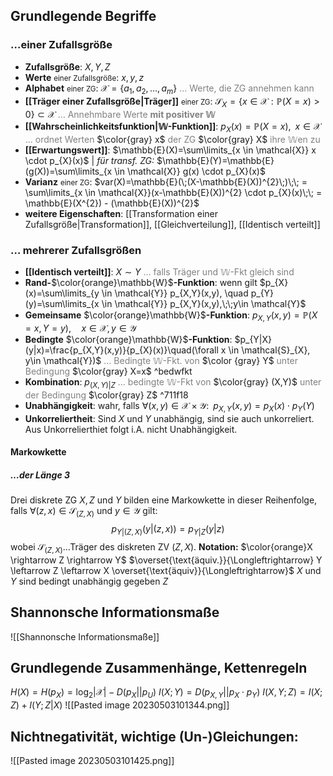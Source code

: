 ## Grundlegende Begriffe

### …einer Zufallsgröße
- **Zufallsgröße**: $X,Y,Z$
- **Werte** <small>einer Zufallsgröße</small>: $x,y,z$
- **Alphabet** <small>einer ZG</small>: $\mathcal{X}=\{a_{1},a_{2},…,a_{m}\}$ <span style="color: gray">… Werte, die ZG annehmen kann</span>
- **[[Träger einer Zufallsgröße|Träger]]** <small>einer ZG</small>: $\mathcal{S}_{X}=\{x \in \mathcal{X} : \mathbb{P}(X=x)>0\} \subset \mathcal{X}$ <span style="color: gray">… Annehmbare Werte <b>mit positiver 𝕎</b></span>
- **[[Wahrscheinlichkeitsfunktion|𝕎-Funktion]]**: $p_X(x)=\mathbb{P}(X=x), \;\; x \in \mathcal{X}$ <span style="color: gray">… ordnet Werten</span> $\color{gray} x$ <span style="color: gray">der ZG</span> $\color{gray} X$ <span style="color: gray">ihre 𝕎en zu</span>
- **[[Erwartungswert]]**: $\mathbb{E}(X)=\sum\limits_{x \in \mathcal{X}} x \cdot p_{X}(x)$ | *für transf. ZG:* $\mathbb{E}(Y)=\mathbb{E}(g(X))=\sum\limits_{x \in \mathcal{X}} g(x) \cdot p_{X}(x)$
- **Varianz** <small>einer ZG</small>: $var(X)=\mathbb{E}(\;(X-\mathbb{E}(X))^{2}\;)\;\; = \sum\limits_{x \in \mathcal{X}}(x-\mathbb{E}(X))^{2} \cdot p_{X}(x)\;\; = \mathbb{E}(X^{2}) - (\mathbb{E}(X))^{2}$
- **weitere Eigenschaften**: [[Transformation einer Zufallsgröße|Transformation]], [[Gleichverteilung]], [[Identisch verteilt]]

### … mehrerer Zufallsgrößen
- **[[Identisch verteilt]]**: $X \sim Y$ <span style="color: gray">… falls Träger und 𝕎-Fkt gleich sind</span>
- **Rand-**$\color{orange}\mathbb{W}$**-Funktion**: wenn gilt $p_{X}(x)=\sum\limits_{y \in \mathcal{Y}} p_{X,Y}(x,y), \quad p_{Y}(y)=\sum\limits_{x \in \mathcal{Y}} p_{X,Y}(x,y),\;\;y\in \mathcal{Y}$
- **Gemeinsame** $\color{orange}\mathbb{W}$**-Funktion**: $p_{X,Y}(x,y)=\mathbb{P}(X=x, Y=y),\quad x \in \mathcal{X},y \in \mathcal{Y}$
- **Bedingte** $\color{orange}\mathbb{W}$**-Funktion**: $p_{Y|X}(y|x)=\frac{p_{X,Y}(x,y)}{p_{X}(x)}\quad(\forall x \in \mathcal{S}_{X}, y\in \mathcal{Y})$ <span style="color: gray">… Bedingte 𝕎-Fkt. von </span>$\color {gray} Y$ <span style="color: gray">unter Bedingung</span> $\color{gray} X=x$ ^bedwfkt
- **Kombination**: $p_{(X,Y)|Z}$ <span style="color: gray">… bedingte 𝕎-Fkt von</span> $\color{gray} (X,Y)$ <span style="color: gray">unter der Bedingung</span> $\color{gray} Z$ ^711f18
- **Unabhängigkeit**: wahr, falls $\forall(x,y) \in \mathcal{X} \times \mathcal{Y}:\;\; p_{X,Y}(x,y)=p_{X}(x) \cdot p_{Y}(Y)$
- **Unkorreliertheit**: Sind $X$ und $Y$ unabhängig, sind sie auch unkorreliert. Aus Unkorrelierthiet folgt i.A. nicht Unabhängigkeit.

#### Markowkette
##### …der Länge 3
Drei diskrete ZG $X,Z$ und $Y$ bilden eine Markowkette in dieser Reihenfolge, falls $\forall (z,x) \in \mathcal{S}_{(Z,X)}$ und $y \in \mathcal{Y}$ gilt:
$$
p_{Y|(Z,X)}\left(y|(z,x)\right)=p_{Y|Z}(y|z)
$$
wobei $\mathcal{S}_{(Z,X)}$…Träger des diskreten ZV $(Z,X)$. 
**Notation:** $\color{orange}X \rightarrow Z \rightarrow Y$ $\overset{\text{äquiv.}}{\Longleftrightarrow} Y \leftarrow Z \leftarrow X \overset{\text{äquiv}}{\Longleftrightarrow}$ $X$ und $Y$ sind bedingt unabhängig gegeben $Z$



## Shannonsche Informationsmaße
![[Shannonsche Informationsmaße]]

## Grundlegende Zusammenhänge, Kettenregeln
$H(X)=H(p_{X})=\log_{2}|\mathcal{X}|-D(p_{X}||p_{U})$
$I(X;Y)=D(p_{X,Y}||p_{X}\cdot p_{Y})$
$I(X,Y;Z)=I(X;Z)+I(Y;Z|X)$
![[Pasted image 20230503101344.png]]

## Nichtnegativität, wichtige (Un-)Gleichungen:
![[Pasted image 20230503101425.png]]

